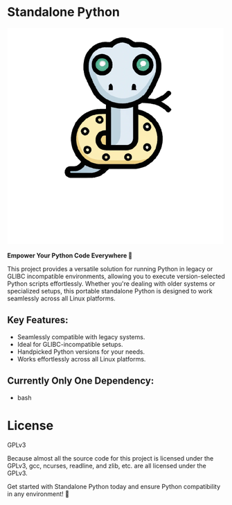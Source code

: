 # Standalone Python
![](/assets/icon.png)

**Empower Your Python Code Everywhere 🐍**

This project provides a versatile solution for running Python in legacy or GLIBC incompatible environments, allowing you to execute version-selected Python scripts effortlessly. 
Whether you're dealing with older systems or specialized setups, this portable
standalone Python is designed to work seamlessly across all Linux platforms.

## Key Features:

- Seamlessly compatible with legacy systems.
- Ideal for GLIBC-incompatible setups.
- Handpicked Python versions for your needs.
- Works effortlessly across all Linux platforms.

## Currently Only One Dependency:
- bash

# License
GPLv3

Because almost all the source code for this project is licensed under the GPLv3, gcc, ncurses, readline, and zlib, etc. are all licensed under the GPLv3.

Get started with Standalone Python today and ensure Python compatibility in any
environment! 🚀
